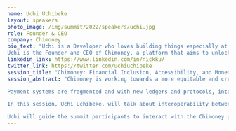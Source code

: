 ```yaml
---
name: Uchi Uchibeke
layout: speakers
photo_image: /img/summit/2022/speakers/uchi.jpg
role: Founder & CEO
company: Chimoney
bio_text: "Uchi is a Developer who loves building things especially at Hackathons. Currently, he is the Director of Developer Relations at Coil where he is leading Coil's strategy for developer engagement globally and building a community around Web Monetization, Interledger, and Coil's products globally.
Uchi is the Founder and CEO of Chimoney, a platform that aims to unlock the potential of money for everyone in the world. Chimoney enables the exchange of value between multiple value types like crypto to mobile money, airtime to gift cards, banks to mobile money and so much money and powers payout for Google, Microsoft and others."
linkedin_link: https://www.linkedin.com/in/nickku/
twitter_link: https://twitter.com/uchiuchibeke
session_title: "Chimoney: Financial Inclusion, Accessibility, and Monetization"
session_abstract: "Chimoney is working towards a more equitable and creative global society through an open payments network that connects and benefits each human, regardless of identity, geography, or income.

Payment systems are fragmented and with new ledgers and protocols, interoperability and utility are non-existent.

In this session, Uchi Uchibeke, will talk about interoperability between offline and decentralized payment systems and how Chimoney is unleashing utility and increasing financial inclusion by enabling people with crypto to spend it on Mobile money like Mpesa, Airtime, and more global options that enhance financial inclusion. She will highlight how developers use Chimoney's API to win their payout gateway and unlock the full potential of the payment chain.

Uchi will guide the summit participants to interact with the Chimoney platform by sending out Chimoney for participants to redeem and have the Chi experience. And share opportunities for integrating with Interledger wallets so that anyone with funds in their interledger-enabled wallet can spend them on real-world products and services."
---
```


